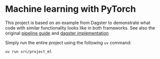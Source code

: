 # Machine learning with PyTorch

This project is based on an example from Dagster to demonstrate what code with similar functionality looks like in both frameworks.
See also the original [pipeline guide](https://docs.dagster.io/examples/ml) and [dagster implementation](https://github.com/dagster-io/dagster/tree/master/examples/docs_projects/project_ml)

Simply run the entire project using the following `uv` command:

```shell
uv run src/project_ml
```
